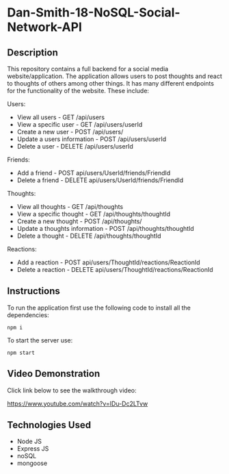# Dan-Smith-18-NoSQL-Social-Network-API


**Description**
---

This repository contains a full backend for a social media website/application.
The application allows users to post thoughts and react to thoughts of others among other things.
It has many different endpoints for the functionality of the website. These include:

Users:
- View all users - GET /api/users
- View a specific user - GET /api/users/userId
- Create a new user - POST /api/users/
- Update a users information - POST /api/users/userId
- Delete a user - DELETE /api/users/userId

Friends:
- Add a friend - POST api/users/UserId/friends/FriendId
- Delete a friend - DELETE api/users/UserId/friends/FriendId

Thoughts:
- View all thoughts - GET /api/thoughts
- View a specific thought - GET /api/thoughts/thoughtId
- Create a new thought - POST /api/thoughts/
- Update a thoughts information - POST /api/thoughts/thoughtId
- Delete a thought - DELETE /api/thoughts/thoughtId

Reactions:
- Add a reaction - POST api/users/ThoughtId/reactions/ReactionId
- Delete a reaction - DELETE api/users/ThoughtId/reactions/ReactionId


**Instructions**
---

To run the application first use the following code to install all the dependencies:
```
npm i
```

To start the server use:
```
npm start
```

**Video Demonstration**
---

Click link below to see the walkthrough video:

https://www.youtube.com/watch?v=IDu-Dc2LTvw


**Technologies Used**
---

- Node JS
- Express JS
- noSQL
- mongoose
